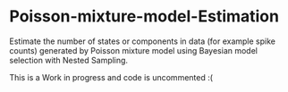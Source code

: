 # Poisson-mixture-model-Estimation


Estimate the number of states or components in data (for example spike counts) generated by Poisson mixture model using
Bayesian model selection with Nested Sampling.

This is a Work in progress and code is uncommented :(
